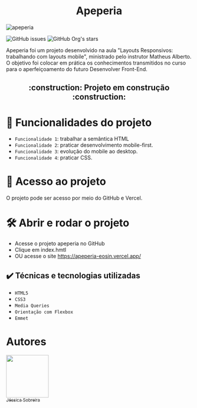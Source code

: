<h1 align ="center">Apeperia</h1>

![apeperia](https://user-images.githubusercontent.com/117686537/211173589-76eed41f-d80e-4d86-bdbc-22419ea614b7.png)

![GitHub issues](https://img.shields.io/github/issues/jessica-sobreira/apeperia)
![GitHub Org's stars](https://img.shields.io/github/stars/jessica-sobreira/apeperia)

Apeperia foi um projeto desenvolvido na aula "Layouts Responsivos: trabalhando com layouts mobile", ministrado pelo instrutor Matheus Alberto. O objetivo foi colocar em prática os conhecimentos transmitidos no curso para o aperfeiçoamento do futuro Desenvolver Front-End.

<h2 align="center"> 
    :construction:  Projeto em construção  :construction:
</h2>

# :hammer: Funcionalidades do projeto

- `Funcionalidade 1`: trabalhar a semântica HTML
- `Funcionalidade 2`: praticar desenvolvimento mobile-first.
- `Funcionalidade 3`: evolução do mobile ao desktop.
- `Funcionalidade 4`: praticar CSS.

# 📁 Acesso ao projeto

O projeto pode ser acesso por meio do GitHub e Vercel.

# 🛠️ Abrir e rodar o projeto

- Acesse o projeto apeperia no GitHub
- Clique em index.hmtl
- OU acesse o site https://apeperia-eosin.vercel.app/

## ✔️ Técnicas e tecnologias utilizadas

- ``HTML5``
- ``CSS3``
- ``Media Queries``
- ``Orientação com Flexbox``
- ``Emmet``

# Autores

[<img src="https://avatars.githubusercontent.com/u/117686537?s=400&u=450b1882002f433cb1a5cb8a2b2837e42c918732&v=4" width=115><br><sub>Jéssica Sobreira</sub>](https://github.com/jessica-sobreira)


